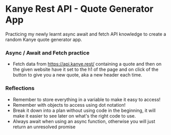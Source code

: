 # Kanye Rest API - Quote Generator App

Practicing my newly learnt async await and fetch API knowledge to create a random Kanye quote generator app.

### Async / Await and Fetch practice

- Fetch data from https://api.kanye.rest/ containing a quote and then on the given website have it set to the h1 of the page and on click of the button to give you a new quote, aka a new header each time.

### Reflections

- Remember to store everything in a variable to make it easy to access!
- Remember with objects to access using dot notation!
- Break it down into a plan without using code in the beginning, it will make it easier to see later on what's the right code to use.
- Always await when using an async function, otherwise you will just return an unresolved promise
